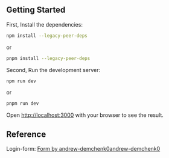 ## Getting Started

First, Install the dependencies:

```bash
npm install --legacy-peer-deps
```
or
```bash
pnpm install --legacy-peer-deps
```
Second, Run the development server:
```bash
npm run dev
```
or
```bash
pnpm run dev
```
Open [http://localhost:3000](http://localhost:3000) with your browser to see the result.

## Reference
Login-form: [Form by andrew-demchenk0andrew-demchenk0](https://uiverse.io/andrew-demchenk0/little-treefrog-9])

